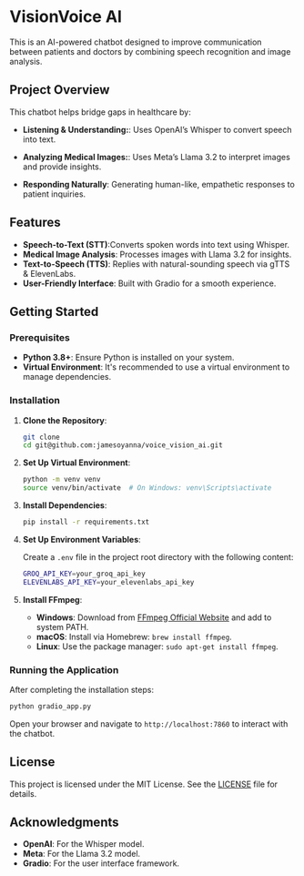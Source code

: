 # VisionVoice AI 

This is an AI-powered chatbot designed to improve communication between patients and doctors by combining speech recognition and image analysis.

## Project Overview

This chatbot helps bridge gaps in healthcare by:

- **Listening & Understanding:**: Uses OpenAI’s Whisper to convert speech into text.

- **Analyzing Medical Images:**: Uses Meta’s Llama 3.2 to interpret images and provide insights.

- **Responding Naturally**: Generating human-like, empathetic responses to patient inquiries.

## Features

- **Speech-to-Text (STT)**:Converts spoken words into text using Whisper.
- **Medical Image Analysis**: Processes images with Llama 3.2 for insights.
- **Text-to-Speech (TTS)**: Replies with natural-sounding speech via gTTS & ElevenLabs.
- **User-Friendly Interface**: Built with Gradio for a smooth experience.

## Getting Started

### Prerequisites

- **Python 3.8+**: Ensure Python is installed on your system.
- **Virtual Environment**: It's recommended to use a virtual environment to manage dependencies.

### Installation

1. **Clone the Repository**:

   ```bash
   git clone 
   cd git@github.com:jamesoyanna/voice_vision_ai.git
   ```

2. **Set Up Virtual Environment**:

   ```bash
   python -m venv venv
   source venv/bin/activate  # On Windows: venv\Scripts\activate
   ```

3. **Install Dependencies**:

   ```bash
   pip install -r requirements.txt
   ```

4. **Set Up Environment Variables**:

   Create a `.env` file in the project root directory with the following content:

   ```bash
   GROQ_API_KEY=your_groq_api_key
   ELEVENLABS_API_KEY=your_elevenlabs_api_key
   ```

5. **Install FFmpeg**:

   - **Windows**: Download from [FFmpeg Official Website](https://ffmpeg.org/download.html) and add to system PATH.
   - **macOS**: Install via Homebrew: `brew install ffmpeg`.
   - **Linux**: Use the package manager: `sudo apt-get install ffmpeg`.

### Running the Application

After completing the installation steps:

```bash
python gradio_app.py
```

Open your browser and navigate to `http://localhost:7860` to interact with the chatbot.


## License

This project is licensed under the MIT License. See the [LICENSE](LICENSE) file for details.

## Acknowledgments

- **OpenAI**: For the Whisper model.
- **Meta**: For the Llama 3.2 model.
- **Gradio**: For the user interface framework.

